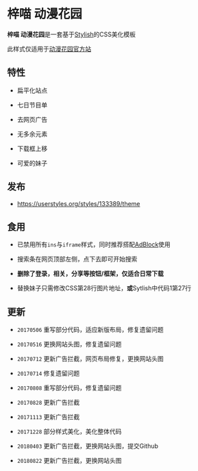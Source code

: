 # 梓喵 动漫花园

**梓喵 动漫花园**是一套基于[Stylish](https://github.com/stylish-userstyles/stylish)的CSS美化模板

此样式仅适用于[动漫花园官方站](https://share.dmhy.org/)

## 特性

* 扁平化站点

* 七日节目单

* 去网页广告

* 无多余元素

* 下载框上移

* 可爱的妹子

## 发布

* https://userstyles.org/styles/133389/theme

## 食用

* 已禁用所有`ins`与`iframe`样式，同时推荐搭配[AdBlock](https://chrome.google.com/webstore/detail/adblock/gighmmpiobklfepjocnamgkkbiglidom)使用

* 搜索条在网页顶部左侧，点下去即可开始搜索

* **删除了登录，相关，分享等按钮/框架，仅适合日常下载**

* 替换妹子只需修改CSS第28行图片地址，**或**Sytlish中代码1第27行

## 更新

* `20170506` 重写部分代码，适应新版布局，修复遗留问题

* `20170516` 更换网站头图，修复遗留问题

* `20170712` 更新广告拦截，网页布局修复，更换网站头图

* `20170714` 修复遗留问题

* `20170808` 重写部分代码，修复遗留问题

* `20170828` 更新广告拦截

* `20171113` 更新广告拦截

* `20171228` 部分样式美化，美化整体代码

* `20180403` 更新广告拦截，更换网站头图，提交Github

* `20180822` 更新广告拦截，更换网站头图
